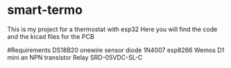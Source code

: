 # smart-termo
This is my project for a thermostat with esp32
Here you will find the code and the kicad files for the PCB

#Requirements
DS18B20 onewire sensor
diode 1N4007
esp8266 Wemos D1 mini
an NPN transistor
Relay SRD-05VDC-SL-C
